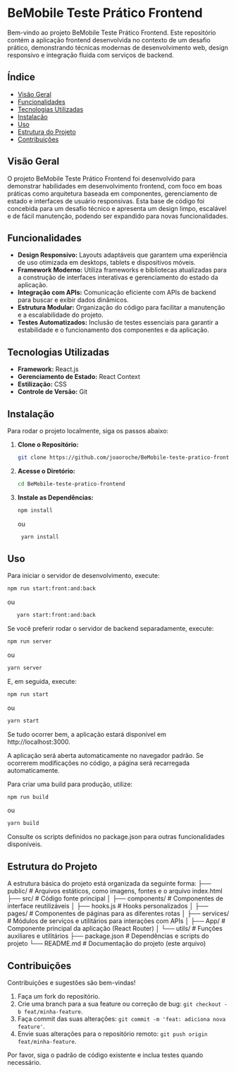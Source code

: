 # BeMobile Teste Prático Frontend

Bem-vindo ao projeto BeMobile Teste Prático Frontend. Este repositório contém a aplicação frontend desenvolvida no contexto de um desafio prático, demonstrando técnicas modernas de desenvolvimento web, design responsivo e integração fluida com serviços de backend.

## Índice

- [Visão Geral](#visão-geral)
- [Funcionalidades](#funcionalidades)
- [Tecnologias Utilizadas](#tecnologias-utilizadas)
- [Instalação](#instalação)
- [Uso](#uso)
- [Estrutura do Projeto](#estrutura-do-projeto)
- [Contribuições](#contribuições)

## Visão Geral

O projeto BeMobile Teste Prático Frontend foi desenvolvido para demonstrar habilidades em desenvolvimento frontend, com foco em boas práticas como arquitetura baseada em componentes, gerenciamento de estado e interfaces de usuário responsivas. Esta base de código foi concebida para um desafio técnico e apresenta um design limpo, escalável e de fácil manutenção, podendo ser expandido para novas funcionalidades.

## Funcionalidades

- **Design Responsivo:** Layouts adaptáveis que garantem uma experiência de uso otimizada em desktops, tablets e dispositivos móveis.
- **Framework Moderno:** Utiliza frameworks e bibliotecas atualizadas para a construção de interfaces interativas e gerenciamento do estado da aplicação.
- **Integração com APIs:** Comunicação eficiente com APIs de backend para buscar e exibir dados dinâmicos.
- **Estrutura Modular:** Organização do código para facilitar a manutenção e a escalabilidade do projeto.
- **Testes Automatizados:** Inclusão de testes essenciais para garantir a estabilidade e o funcionamento dos componentes e da aplicação.

## Tecnologias Utilizadas

- **Framework:** React.js
- **Gerenciamento de Estado:** React Context 
- **Estilização:** CSS
- **Controle de Versão:** Git

## Instalação

Para rodar o projeto localmente, siga os passos abaixo:

1. **Clone o Repositório:**

   ```bash
   git clone https://github.com/joaoroche/BeMobile-teste-pratico-frontend.git
   ```

2. **Acesse o Diretório:**

   ```bash
   cd BeMobile-teste-pratico-frontend
   ```

3. **Instale as Dependências:**
   ```bash
   npm install
   ```
   ou
   ```bash
    yarn install
    ```

## Uso
Para iniciar o servidor de desenvolvimento, execute:
```bash
npm run start:front:and:back
```
ou
```bash
   yarn start:front:and:back
```

Se você preferir rodar o servidor de backend separadamente, execute:
```bash
npm run server
```
ou
```bash
yarn server
```
E, em seguida, execute:
```bash
npm run start
```
ou
```bash
yarn start
```

Se tudo ocorrer bem, a aplicação estará disponível em http://localhost:3000.

A aplicação será aberta automaticamente no navegador padrão. Se ocorrerem modificações no código, a página será recarregada automaticamente.

Para criar uma build para produção, utilize:

```bash
npm run build
```
ou
```bash
yarn build
```

Consulte os scripts definidos no package.json para outras funcionalidades disponíveis.

## Estrutura do Projeto
A estrutura básica do projeto está organizada da seguinte forma:
├── public/           # Arquivos estáticos, como imagens, fontes e o arquivo index.html
├── src/              # Código fonte principal
│   ├── components/   # Componentes de interface reutilizáveis
│   ├── hooks.js      # Hooks personalizados
│   ├── pages/        # Componentes de páginas para as diferentes rotas
│   ├── services/     # Módulos de serviços e utilitários para interações com APIs
│   ├── App/          # Componente principal da aplicação (React Router)
│   └── utils/        # Funções auxiliares e utilitários
├── package.json      # Dependências e scripts do projeto
└── README.md         # Documentação do projeto (este arquivo)

## Contribuições
Contribuições e sugestões são bem-vindas!

1. Faça um fork do repositório.
2. Crie uma branch para a sua feature ou correção de bug: `git checkout -b feat/minha-feature`.
3. Faça commit das suas alterações: `git commit -m 'feat: adiciona nova feature'`.
4. Envie suas alterações para o repositório remoto: `git push origin feat/minha-feature`.

Por favor, siga o padrão de código existente e inclua testes quando necessário.
